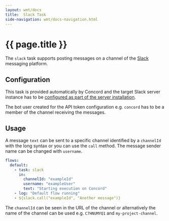```yaml
---
layout: wmt/docs
title:  Slack Task
side-navigation: wmt/docs-navigation.html
---
```


# {{ page.title }}

The `slack` task supports posting messages on a channel of the
[Slack](https://slack.com/) messaging platform.

## Configuration

This task is provided automatically by Concord and the target Slack server
instance has to be
[configured as part of the server installation](../getting-started/configuration.html#slack).

The bot user created for the API token configuration e.g. `concord` has to be a
member of the channel receiving the messages.

## Usage

A message `text` can be sent to a specific channel identified by a `channelId`
with the long syntax or you can use the `call` method. The message sender name can be 
changed with `username`.

```yaml
flows:
  default:
    - task: slack
      in:
        channelId: "exampleId"
        username: "exampleUser"
        text: "Starting execution on Concord"
    - log: "Default flow running"
    - ${slack.call("exampleId", "Another message")}
```

The `channelId` can be seen in the URL of the channel or alternatively the name
of the channel can be used e.g. `C7HNUMYQ1` and `my-project-channel`.